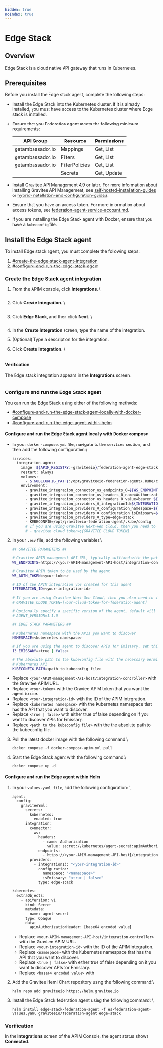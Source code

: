 ```yaml
---
hidden: true
noIndex: true
---
```


# Edge Stack

## Overview

Edge Stack is a cloud native API gateway that runs in Kubernetes.

## Prerequisites&#x20;

Before you install the Edge stack agent, complete the following steps:

* Install the Edge Stack into the Kubernetes cluster. If it is already installed, you must have access to the Kubernetes cluster where Edge stack is installed.
*   Ensure that you Federation agent meets the following minimum requirements:

    | API Group        | Resource       | Permissions |
    | ---------------- | -------------- | ----------- |
    | getambassador.io | Mappings       | Get, List   |
    | getambassador.io | Filters        | Get, List   |
    | getambassador.io | FilterPolicies | Get, List   |
    |                  | Secrets        | Get, Update |
* Install Gravitee API Management 4.9 or later. For more information about installing Gravitee API Management, see [self-hosted-installation-guides](../../../self-hosted-installation-guides/ "mention") or [hybrid-installation-and-configuration-guides](../../../hybrid-installation-and-configuration-guides/ "mention").
* Ensure that you have an access token. For more information about access tokens, see [federation-agent-service-account.md](../federation-agent-service-account.md "mention").
* If you are installing the Edge Stack agent with Docker, ensure that you have a `kubeconfig` file.

## Install the Edge Stack agent

To install Edge stack agent, you must complete the following steps:&#x20;

1. [#create-the-edge-stack-agent-integration](edge-stack.md#create-the-edge-stack-agent-integration "mention")
2. [#configure-and-run-the-edge-stack-agent](edge-stack.md#configure-and-run-the-edge-stack-agent "mention")

### Create the Edge Stack agent integration

1.  From the APIM console, click **Integrations**. \


    <figure><img src="../../../.gitbook/assets/6F54CA44-3D24-4B1F-BC85-D02023B39481.jpeg" alt=""><figcaption></figcaption></figure>
2.  Click **Create Integration**. \


    <figure><img src="../../../.gitbook/assets/85E11164-ADD0-4235-8743-4987417C8312.jpeg" alt=""><figcaption></figcaption></figure>
3.  Click **Edge Stack**, and then click **Next**. \


    <figure><img src="../../../.gitbook/assets/image (2).png" alt=""><figcaption></figcaption></figure>
4. In the **Create Integration** screen, type the name of the integration.
5. (Optional) Type a description for the integration.
6.  Click **Create** **Integration**. \


    <figure><img src="../../../.gitbook/assets/image (1).png" alt=""><figcaption></figcaption></figure>

#### Verification&#x20;

The Edge stack integration appears in the **Integrations** screen.

<figure><img src="../../../.gitbook/assets/7243EB9F-3D83-44B4-9CBA-B35981D57DCD_4_5005_c.jpeg" alt=""><figcaption></figcaption></figure>

### Configure and run the Edge Stack agent&#x20;

You can run the Edge Stack using either of the following methods:

* [#configure-and-run-the-edge-stack-agent-locally-with-docker-compose](edge-stack.md#configure-and-run-the-edge-stack-agent-locally-with-docker-compose "mention")
* [#configure-and-run-the-edge-agent-within-helm](edge-stack.md#configure-and-run-the-edge-agent-within-helm "mention")

#### Configure and run the Edge Stack agent locally with Docker compose

*   In your `docker-compose.yml` file, navigate to the `services` section, and then add the following configuration:\


    ```sh
    services:
      integration-agent:
        image: ${APIM_REGISTRY:-graviteeio}/federation-agent-edge-stack:${AGENT_VERSION:-latest}
        restart: always
        volumes:
          - ${KUBECONFIG_PATH}:/opt/graviteeio-federation-agent/.kube/config
        environment:
          - gravitee_integration_connector_ws_endpoints_0=${WS_ENDPOINTS}
          - gravitee_integration_connector_ws_headers_0_name=Authorization
          - gravitee_integration_connector_ws_headers_0_value=bearer ${WS_AUTH_TOKEN}
          - gravitee_integration_providers_0_integrationId=${INTEGRATION_ID}
          - gravitee_integration_providers_0_configuration_namespace=${NAMESPACE}
          - gravitee_integration_providers_0_configuration_isEmissary=${IS_EMISSARY}
          - gravitee_integration_providers_0_type=edge-stack
          - KUBECONFIG=/opt/graviteeio-federation-agent/.kube/config
          # If you are using Gravitee Next-Gen Cloud, then you need to also include a Cloud Token for Federation Agent
          # - gravitee_cloud_token=${GRAVITEE_CLOUD_TOKEN}

    ```

2.  In your `.env` file, add the following variables:\


    ```bash
    ## GRAVITEE PARAMETERS ##

    # Gravitee APIM management API URL, typically suffixed with the path /integration-controller
    WS_ENDPOINTS=https://<your-APIM-management-API-host/integration-controller>

    # Gravitee APIM token to be used by the agent
    WS_AUTH_TOKEN=<your-token>

    # ID of the APIM integration you created for this agent
    INTEGRATION_ID=<your-integration-id>

    # If you are using Gravitee Next-Gen Cloud, then you also need to include a Cloud Token for Federation Agent (https://documentation.gravitee.io/apim/hybrid-installation-and-configuration-guides/next-gen-cloud#cloud-token)
    # GRAVITEE_CLOUD_TOKEN=[your-cloud-token-for-federation-agent]

    # Optionally specify a specific version of the agent, default will be latest
    # AGENT_VERSION=1.1.0

    ## EDGE STACK PARAMETERS ##

    # Kubernetes namespace with the APIs you want to discover
    NAMESPACE=<kubernetes namespace>

    # If you are using the agent to discover APIs for Emissary, set this to true.  Otherwise set it to false.
    IS_EMISSARY=<true | false>

    # The absolute path to the kubeconfig file with the necessary permissions to be used to connect to the 
    # Kubernetes API
    KUBECONFIG_PATH=<path to kubeconfig file>

    ```

* Replace `<your-APIM-management-API-host/integration-controller>` with the Gravitee APIM URL.
* Replace `<your-token>` with the Graviee APIM token that you want the agent to use.&#x20;
* Replace `<your-integration-id>` with the ID of the APIM integration.&#x20;
* Replace `<kubernetes namespace>` with the Kubernetes namespace that has the API that you want to discover.
* Replace `<true | false>` with either true of false depending on if you want to discover APIs for Emissary.
* Replace `<path to the kubeconfig file>` with the the absolute path to the kubeconfig file.

3.  Pull the latest docker image with the following command:\


    ```
    docker compose -f docker-compose-apim.yml pull
    ```
4.  Start the Edge Stack agent with the following command:\


    ```
    docker compose up -d
    ```

#### Configure and run the Edge agent within Helm

1.  In your `values.yaml file`, add the following configuration: \


    ```bash
    agent:
      config:
        graviteeYml:
          secrets:
            kubernetes:
              enabled: true
          integration:
            connector:
              ws:
                headers:
                  - name: Authorization
                    value: secret://kubernetes/agent-secret:apimAuthorizationHeader
                endpoints:
                  - https://<your-APIM-management-API-host]/integration-controller>
            providers:
              - integrationId: "<your-integration-id>"
                configuration:
                  namespace: "<namespace>"
                  isEmissary: "<true | false>"
                type: edge-stack

    kubernetes:
      extraObjects:
        - apiVersion: v1
          kind: Secret
          metadata:
            name: agent-secret
          type: Opaque
          data:
            apimAuthorizationHeader: [base64 encoded value]
    ```

    * Replace `<your-APIM-management-API-host/integration-controller>` with the Gravitee APIM URL.
    * Replace `<your-integration-id>` with the ID of the APIM integration.&#x20;
    * Replace `<namespace>` with the Kubernetes namespace that has the API that you want to discover.
    * Replace `<true | false>` with either true of false depending on if you want to discover APIs for Emissary.
    * Replace `<base64 encoded value>` with&#x20;
2.  Add the Gravitee Heml Chart repository using the following command:\


    ```bash
    helm repo add graviteeio https://helm.gravitee.io
    ```
3.  Install the Edge Stack federation agent using the following command: \


    ```
    helm install edge-stack-federation-agent -f es-federation-agent-values.yaml graviteeio/federation-agent-edge-stack
    ```

### Verification&#x20;

In the **Integrations** screen of the APIM Console, the agent status shows **Connected**.

<figure><img src="../../../.gitbook/assets/7E1EE616-C0AB-488E-BECC-1CE7B116FCE9_4_5005_c.jpeg" alt=""><figcaption></figcaption></figure>
